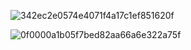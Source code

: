 ![342ec2e0574e4071f4a17c1ef851620f](https://github.com/user-attachments/assets/6056e3ae-5831-48d7-b2c3-3dfd0fb4029a)




![0f0000a1b05f7bed82aa66a6e322a75f](https://github.com/user-attachments/assets/99669bb7-e2e7-4676-bf50-80ea444660e4)
